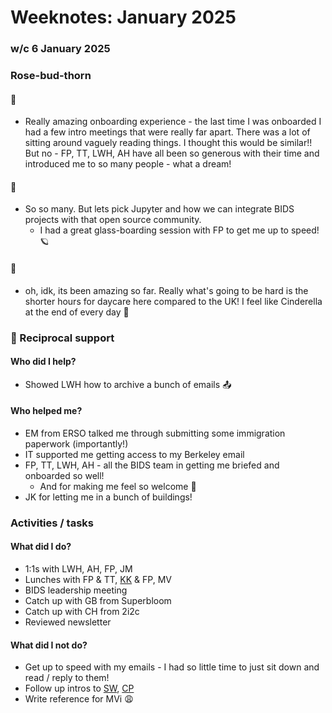# Weeknotes: January 2025

### w/c 6 January 2025

### Rose-bud-thorn

#### 🌹

* Really amazing onboarding experience - the last time I was onboarded I had a few intro meetings that were really far apart.
  There was a lot of sitting around vaguely reading things.
  I thought this would be similar!!
  But no - FP, TT, LWH, AH have all been so generous with their time and introduced me to so many people - what a dream!

#### 🌱

* So so many.
  But lets pick Jupyter and how we can integrate BIDS projects with that open source community.
  * I had a great glass-boarding session with FP to get me up to speed! 🪐

#### 🌵 

* oh, idk, its been amazing so far.
  Really what's going to be hard is the shorter hours for daycare here compared to the UK!
  I feel like Cinderella at the end of every day 👠
  
### 🤝 Reciprocal support

#### Who did I help?

* Showed LWH how to archive a bunch of emails 📤

#### Who helped me?

* EM from ERSO talked me through submitting some immigration paperwork (importantly!)
* IT supported me getting access to my Berkeley email
* FP, TT, LWH, AH - all the BIDS team in getting me briefed and onboarded so well!
  * And for making me feel so welcome 💛
* JK for letting me in a bunch of buildings!

### Activities / tasks

#### What did I do?

* 1:1s with LWH, AH, FP, JM
* Lunches with FP & TT, [KK](https://dse.berkeley.edu/people/kevin-koy) & FP, MV
* BIDS leadership meeting
* Catch up with GB from Superbloom
* Catch up with CH from 2i2c
* Reviewed newsletter

#### What did I not do?

* Get up to speed with my emails - I had so little time to just sit down and read / reply to them!
* Follow up intros to [SW](https://news.berkeley.edu/2024/01/26/uc-berkeley-chooses-suzanne-wones-as-new-university-librarian/), [CP](https://cdss.berkeley.edu/people/colette-patt)
* Write reference for MVi 😩
